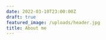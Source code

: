 ```yaml
---
date: 2022-03-10T23:00:00Z
draft: true
featured_image: /uploads/header.jpg
title: About me
---
```


